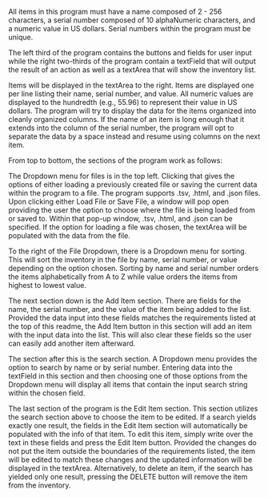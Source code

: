 All items in this program must have a name composed of 2 - 256 characters, a serial number composed
of 10 alphaNumeric characters, and a numeric value in US dollars. Serial numbers within the program must be unique.

The left third of the program contains the buttons and fields for user input while the right two-thirds
of the program contain a textField that will output the result of an action as well as a textArea that
will show the inventory list.

Items will be displayed in the textArea to the right. Items are displayed one per line listing their name, serial number,
and value. All numeric values are displayed to the hundredth (e.g., 55.96) to represent their value in US dollars. The
program will try to display the data for the items organized into cleanly organized columns. If the name of an item is
long enough that it extends into the column of the serial number, the program will opt to separate the data by a space
instead and resume using columns on the next item.

From top to bottom, the sections of the program work as follows:

The Dropdown menu for files is in the top left. Clicking that gives the options of either loading a
previously created file or saving the current data within the program to a file. The program supports .tsv, .html, and
.json files. Upon clicking either Load File or Save File, a window will pop open providing the user the option to choose
where the file is being loaded from or saved to. Within that pop-up window, .tsv, .html, and .json can be specified. 
 If the option for loading a file was chosen, the textArea will be populated with the data from the file.

To the right of the File Dropdown, there is a Dropdown menu for sorting. This will sort the inventory in the file by 
name, serial number, or value depending on the option chosen. Sorting by name and serial number orders the items 
alphabetically from A to Z while value orders the items from highest to lowest value.

The next section down is the Add Item section. There are fields for the name, the serial number, and the value of the
item being added to the list. Provided the data input into these fields matches the requirements listed at the top of 
this readme, the Add Item button in this section will add an item with the input data into the list. This will also 
clear these fields so the user can easily add another item afterward.

The section after this is the search section. A Dropdown menu provides the option to search by name or by serial number.
Entering data into the textField in this section and then choosing one of those options from the Dropdown menu will 
display all items that contain the input search string within the chosen field.

The last section of the program is the Edit Item section. This section utilizes the search section above to choose the 
item to be edited. If a search yields exactly one result, the fields in the Edit Item section will automatically be 
populated with the info of that item. To edit this item, simply write over the text in these fields and press the Edit
Item button. Provided the changes do not put the item outside the boundaries of the requirements listed, the item will
be edited to match these changes and the updated information will be displayed in the textArea. Alternatively, to delete
an item, if the search has yielded only one result, pressing the DELETE button will remove the item from the inventory.